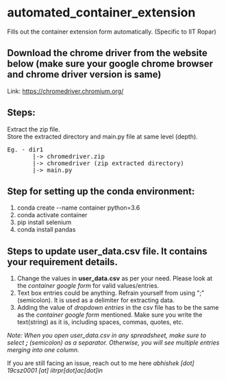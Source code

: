 # automated_container_extension
Fills out the container extension form automatically. (Specific to IIT Ropar)

## Download the chrome driver from the website below (make sure your google chrome browser and chrome driver version is same)
Link: https://chromedriver.chromium.org/

## Steps:
Extract the zip file.  
Store the extracted directory and main.py file at same level (depth).  
<pre>
Eg. - dir1  
       |-> chromedriver.zip  
       |-> chromedriver (zip extracted directory)  
       |-> main.py  
</pre>

## Step for setting up the conda environment:
1. conda create --name container python=3.6
2. conda activate container
3. pip install selenium
4. conda install pandas

## Steps to update user_data.csv file. It contains your requirement details.  
1. Change the values in **user_data.csv** as per your need. Please look at the *container google form* for valid values/entries.
2. Text box entries could be anything. Refrain yourself from using ";" (semicolon). It is used as a delimiter for extracting data.
3. Adding the value of *dropdown entries* in the csv file has to be the same as the *container google form* mentioned. Make sure you write the text(string) as it is, including spaces, commas, quotes, etc.  

*Note: When you open user_data.csv in any spreadsheet, make sure to select **;** (semicolon) as a separator. Otherwise, you will see multiple entries merging into one column.*


If you are still facing an issue, reach out to me here *abhishek [dot] 19csz0001 [at] iitrpr[dot]ac[dot]in*
